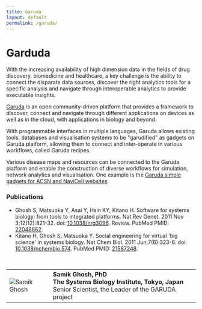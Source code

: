 ```yaml
---
title: Garuda
layout: default
permalink: /garuda/
---
```


# Garduda

<p>With the increasing availability of high dimension data in the fields of drug discovery, biomedicine and healthcare, a key challenge is the ability to connect the disparate data sources, discover the right analytics tools for a specific analysis and navigate through interoperable analytics to provide executable insights.</p>

<p><a href="http://www.garuda-alliance.org" target="_blank">Garuda</a> is an open community-driven platform that provides a framework to discover, connect and navigate through different applications on devices as well as in the cloud, with applications in biology and beyond.</p>

<p>With programmable interfaces in multiple languages, Garuda allows existing tools, databases and visualisation systems to be "garudified" as gadgets on Garuda platform, allowing them to connect and inter-operate in various workflows, called Garuda recipes.</p>

<p>Various disease maps and resources can be connected to the Garuda platform and enable the construction of diverse workflows for simulation, network analytics and visualisation. One example is the <a href="https://github.com/sysbio-curie/Garuda" target="_blank">Garuda simple gadgets for ACSN and NaviCell websites</a>.</p>

<h3>Publications</h3>

<ul>
<li>Ghosh S, Matsuoka Y, Asai Y, Hsin KY, Kitano H. Software for systems biology: from tools to integrated platforms. Nat Rev Genet. 2011 Nov 3;12(12):821-32. doi: <a href="https://dx.doi.org/10.1038/nrg3096" target="_blank">10.1038/nrg3096</a>. Review. PubMed PMID: <a href="https://www.ncbi.nlm.nih.gov/pubmed/22048662" target="_blank">22048662</a>.</li>
<li>Kitano H, Ghosh S, Matsuoka Y. Social engineering for virtual 'big science' in systems biology. Nat Chem Biol. 2011 Jun;7(6):323-6. doi: <a href="https://dx.doi.org/10.1038/nchembio.574" target="_blank">10.1038/nchembio.574</a>. PubMed PMID: <a href="https://www.ncbi.nlm.nih.gov/pubmed/21587248" target="_blank">21587248</a>.</li> 
</ul>

<br />

<table>
<tr>
<td style="width: 100px;"><img src="../images/team/SamikGhosh.jpg" alt="Samik Ghosh" /></td>
<td><strong>Samik Ghosh, PhD</strong><br />
<strong>The Systems Biology Institute, Tokyo, Japan</strong><br />
Senior Scientist, the Leader of the GARUDA project</td>
</tr>
</table>
